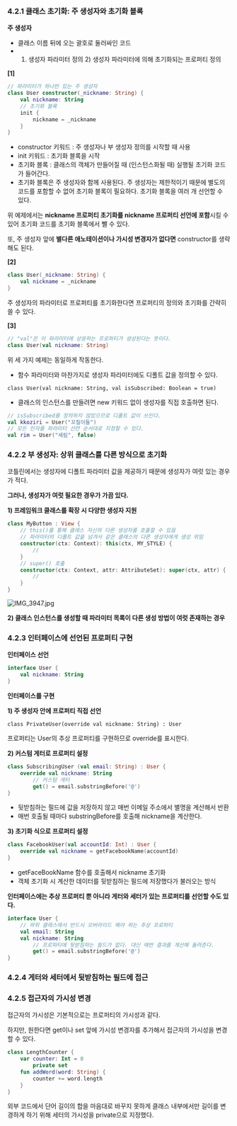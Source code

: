### 4.2.1 클래스 초기화: 주 생성자와 초기화 블록

**주 생성자**

- 클래스 이름 뒤에 오는 괄호로 둘러싸인 코드
- 1) 생성자 파라미터 정의  2) 생성자 파라미터에 의해 초기화되는 프로퍼티 정의

**[1]**

```kotlin
// 파라미터가 하나만 있는 주 생성자
class User constructor(_nickname: String) {
    val nickname: String
    // 초기화 블록
    init {
        nickname = _nickname
    }
}
```

- constructor 키워드 : 주 생성자나 부 생성자 정의를 시작할 때 사용
- init 키워드 : 초기화 블록을 시작
- 초기화 블록 : 클래스의 객체가 만들어질 때 (인스턴스화될 때) 실행될 초기화 코드가 들어간다.
- 초기화 블록은 주 생성자와 함께 사용된다. 
주 생성자는 제한적이기 때문에 별도의 코드를 포함할 수 없어 초기화 블록이 필요하다. 초기화 블록을 여러 개 선언할 수 있다.

위 예제에서는 **nickname 프로퍼티 초기화를 nickname 프로퍼티 선언에 포함**시킬 수 있어 초기화 코드를 초기화 블록에서 뺄 수 있다. 

또, 주 생성자 앞에 **별다른 애노테이션이나 가시성 변경자가 없다면** constructor를 생략해도 된다.

**[2]**

```kotlin
class User(_nickname: String) {
    val nickname = _nickname
}
```

주 생성자의 파라미터로 프로퍼티를 초기화한다면 프로퍼티의 정의와 초기화를 간략히 쓸 수 있다.

**[3]**

```kotlin
// "val"은 이 파라미터에 상응하는 프로퍼티가 생성된다는 뜻이다.
class User(val nickname: String)
```

위 세 가지 예제는 동일하게 작동한다.

- 함수 파라미터와 마찬가지로 생성자 파라미터에도 디폴트 값을 정의할 수 있다.

`class User(val nickname: String, val isSubscribed: Boolean = true)`

- 클래스의 인스턴스를 만들려면 new 키워드 없이 생성자를 직접 호출하면 된다.

```kotlin
// isSubscribed를 정의하지 않았으므로 디폴트 값이 쓰인다.
val kkoziri = User("꼬질이들")
// 모든 인자를 파라미터 선언 순서대로 지정할 수 있다.
val rim = User("세림", false)
```

### 4.2.2 부 생성자: 상위 클래스를 다른 방식으로 초기화

코틀린에서는 생성자에 디폴트 파라미터 값을 제공하기 때문에 생성자가 여럿 있는 경우가 적다.

**그러나, 생성자가 여럿 필요한 경우가 가끔 있다.**

**1) 프레임워크 클래스를 확장 시 다양한 생성자 지원**

```kotlin
class MyButton : View {
    // this()를 통해 클래스 자신의 다른 생성자를 호출할 수 있음
    // 파라미터의 디폴트 값을 넘겨서 같은 클래스의 다른 생성자에게 생성 위임
    constructor(ctx: Context): this(ctx, MY_STYLE) {
        //
    }
    // super() 호출
    constructor(ctx: Context, attr: AttributeSet): super(ctx, attr) {
        //
    }
}
```

![IMG_3947.jpg](https://s3-us-west-2.amazonaws.com/secure.notion-static.com/6fb15c1d-7757-4699-b996-6ccdc41b0411/IMG_3947.jpg)

**2) 클래스 인스턴스를 생성할 때 파라미터 목록이 다른 생성 방법이 여럿 존재하는 경우**

### 4.2.3 인터페이스에 선언된 프로퍼티 구현

**인터페이스 선언**

```kotlin
interface User {
    val nickname: String
}
```

**인터페이스를 구현**

**1) 주 생성자 안에 프로퍼티 직접 선언**

`class PrivateUser(override val nickname: String) : User`

프로퍼티는 User의 추상 프로퍼티를 구현하므로 override를 표시한다.

**2) 커스텀 게터로 프로퍼티 설정**

```kotlin
class SubscribingUser (val email: String) : User {
    override val nickname: String
        // 커스텀 게터
        get() = email.substringBefore('@')
}
```

- 뒷받침하는 필드에 값을 저장하지 않고 매번 이메일 주소에서 별명을 계산해서 반환
- 매번 호출될 때마다 substringBefore를 호출해 nickname을 계산한다.

**3) 초기화 식으로 프로퍼티 설정**

```kotlin
class FacebookUser(val accountId: Int) : User {
    override val nickname = getFacebookName(accountId)
}
```

- getFaceBookName 함수를 호출해서 nickname 초기화
- 객체 초기화 시 계산한 데이터를 뒷받침하는 필드에 저장했다가 불러오는 방식

**인터페이스에는 추상 프로퍼티 뿐 아니라 게터와 세터가 있는 프로퍼티를 선언할 수도 있다.**

```kotlin
interface User {
    // 하위 클래스에서 반드시 오버라이드 해야 하는 추상 프로퍼티
    val email: String
    val nickname: String
        // 프로퍼티에 뒷받침하는 필드가 없다. 대신 매번 결과를 계산해 돌려준다.
        get() = email.substringBefore('@')
}
```

### 4.2.4 게터와 세터에서 뒷받침하는 필드에 접근

### 4.2.5 접근자의 가시성 변경

접근자의 가시성은 기본적으로는 프로퍼티의 가시성과 같다.

하지만, 원한다면 get이나 set 앞에 가시성 변경자를 추가해서 접근자의 가시성을 변경할 수 있다.

```kotlin
class LengthCounter {
    var counter: Int = 0
        private set
    fun addWord(word: String) {
        counter += word.length
    }
}
```

외부 코드에서 단어 길이의 합을 마음대로 바꾸지 못하게 클래스 내부에서만 길이를 변경하게 하기 위해 세터의 가시성을 private으로 지정했다.
